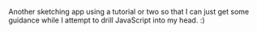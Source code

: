 Another sketching app using a tutorial or two so that I can just get some guidance while I attempt to drill JavaScript into my head. :)
